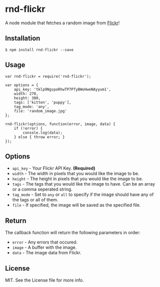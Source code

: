 # rnd-flickr

A node module that fetches a random image from [Flickr](https://www.flickr.com)!

## Installation
```
$ npm install rnd-flickr --save
```

## Usage
```
var rnd-flickr = require('rnd-flickr');

var options = {
	api_key: 'tklp9NgspoRhwTP7PTyBWoHweNAyyum1',
    width: 270,
    height: 300,
    tags: ['kitten', 'puppy'],
    tag_mode: 'any',
    file: 'random_image.jpg'
};

rnd-flickr(options, function(error, image, data) {
	if (!error) {
    	console.log(data);
    } else { throw error; }
});
```

## Options
* `api_key` - Your Flickr API Key. **(Required)**
* `width` - The width in pixels that you would like the image to be.
* `height` - The height in pixels that you would like the image to be.
* `tags` - The tags that you would like the image to have. Can be an array or a comma seperated string.
* `tag_mode` - Set to `any` or `all` to specify if the image should have any of the tags or all of them.
* `file` - If specified, the image will be saved as the specified file.

## Return
The callback function will return the following parameters in order:
* `error` - Any errors that occured.
* `image` - A buffer with the image.
* `data` - The image data from Flickr.

## License
MIT. See the License file for more info.
